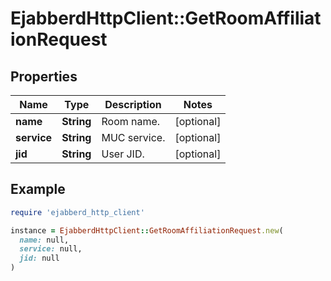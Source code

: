 # EjabberdHttpClient::GetRoomAffiliationRequest

## Properties

| Name | Type | Description | Notes |
| ---- | ---- | ----------- | ----- |
| **name** | **String** | Room name. | [optional] |
| **service** | **String** | MUC service. | [optional] |
| **jid** | **String** | User JID. | [optional] |

## Example

```ruby
require 'ejabberd_http_client'

instance = EjabberdHttpClient::GetRoomAffiliationRequest.new(
  name: null,
  service: null,
  jid: null
)
```

